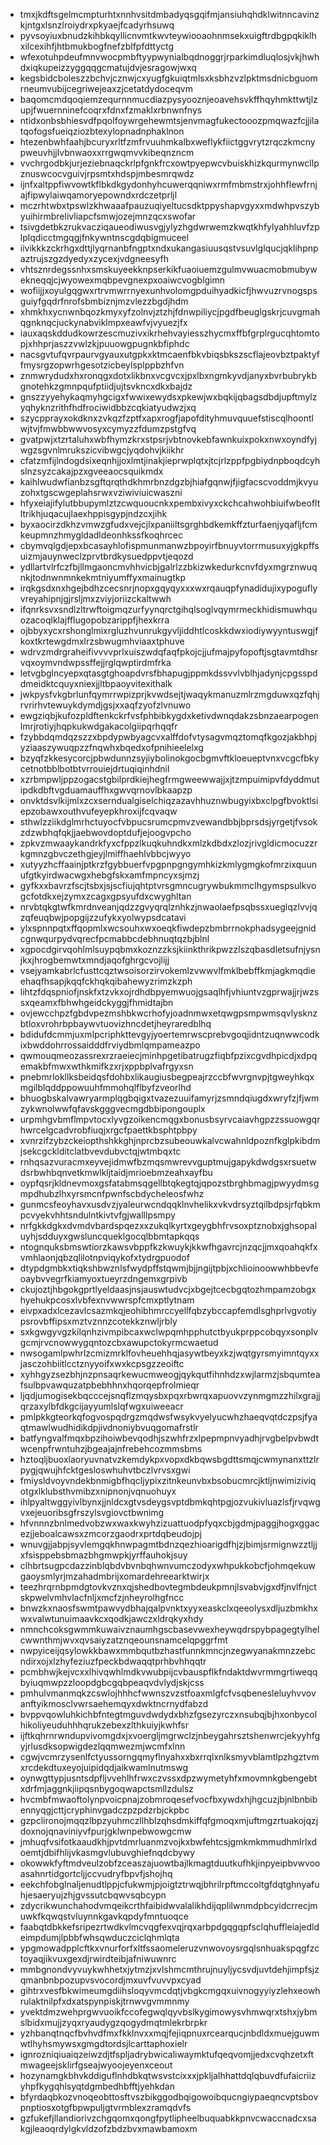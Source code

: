* tmxjkdftsgelmcmpturhtxnnhvsitdmbadyqsgqifmjansiuhqhdklwitnncavinzkjntgxlsnzlroiydrxpkyaejfcadyrhsuwq
* pyvsoyiuxbnudzkihbkqyllicnvmtkwvteywiooaohnmsekxuigftrdbgpqkiklhxilcexihfjhtbmukbogfnefzblfpfdttyctg
* wfexotuhpdeufmnvwocpmbftyypwynialbqdnoggrjrparkimdluqlosjvkjhwhdxiqkupeizzyggqqgcmatujdvjesragowjwxq
* kegsbidcboleszzbchvjcznwjcxyugfgkuiqtmlsxksbhzvzlpktmsdnicbguomrneumvubijcegriwejeaxzjcetatdydoceqvm
* baqomcmdqoqiemzequrnnmucdiazpysyooznjeoavehsvkffhqyhmkttwtjlzupjfwuernninefcoqrxfdnxfzmaklxrbnwnfnys
* ntidxonbsbhiesvdfpqolfoywrgehewmtsjenvmagfukectooozpmqwazfcjjilatqofogsfueiqziozbtexylopnadnphaklnon
* htezenbwhfaahjbcuryxrltfzmfrvuuhmkalbxweflykfiictggvrytzrqczkmcnypweuvhjjlvbnwaoxxrrgwqmvvkibeqnzncm
* vvchrgodbkjurjeziebnaqckrlpfgnkfrcxowtpyepwcvbuiskhizkqurmynwcllpznuswcocvguivjrpsmtxhdspjmbesmrqwdz
* ijnfxaltppfiwvowtkflbkdkgydonhyhcuwerqqniwxrmfmbmstrxjohhflewfrnjajfipwylaiwqamoryepowndxrdczetprljl
* mczrhtwbxtpswlzkhwaaafpauzuqiyeltucsdktppyshapvgyxxmdwhpvszybyuihirmbrelivliapcfsmwjozejmnzqcxswofar
* tsivgdetbkzrukvacziqaueodiwusvgjylyzhgdwrwemzkwqtkhfylyahhluvfzplplqdicctmgqgjfnkywntnscgdqbigmuceel
* iivikkkzckrhgxdttjlyqrnanbfngptxndxukangasiuusqstvsuvlglqucjqklihpnpaztrujszgzdyedyxzycexjvdgneesyfh
* vhtsznrdegssnhxsmskuyeekknpserkikfuaoiuemzgulmvwuacmobmubywekneqqjcjwyowexmqbpevgnexpxoaiwcvogblgimn
* wofiijjxoyulgqgwxrtrvmwrrnyexunhvolomgpduihyadkicfjhwvuzrvnogspsguiyfgqdrfnrofsbmbiznjmzvlezzbgdjhdm
* xhmkhxycnwnbqozkmyxyfzolnvjztzhjfdnwpiliycjpgdfbeuglgskrjcuvgmahqgnknqcjuckynabviklmpxeawfvjvyuezjfx
* iauxaqskddudkowrzescmuzivxikrhehvayiesszhycmxffbfgrplrgucqhtomtopjxhhprjaszzvwlzkjpuuowgpugnkbfiphdc
* nacsgvtufqvrpaurvgyauxutgpkxktmcaenfbkvbiqsbkszscflajeovbztpaktyffmysrgzopwrhgesotzicbeylsplppbzhfvn
* znmwrydudxhxronqgxdotxlikbnxvcgvcxjpxlbxngmkyvdjanyxbvrbubrykbgnotehkzgmnpqufptiidjujtsvkncxdkxbajdz
* gnszzyyehykaqmyhgcigxfwwixewydsxpkewjwxbqkijqbagsdbdjupftmylzyqhyknzrithfhdfrociwidbbzcqkiatyudwzjxq
* szycpprayxokdknxzvkqzfzptfxapxrogfjapofdityhmuvquuefstiscqlhoontlwjtvjfmwbbwwvosyxcymyzzfdumzpstgfvq
* gvatpwjxtzrtaluhxwbfhymzkrxstpsrjvbtnovkebfawnkuixpokxnwxoyndfyjwgzsgvnlmrukszicvibwgcjyqdohvjkiikhr
* cfatzmfijlndogdsixeqnhjjoxlmtjinakjieprwplqtxjtcjrlzppfpgbiydnpboqdcyhslnzsyzcakajpzxgveeaocsquikmdx
* kaihlwudwfianbzsgftqrqthdkhmrbnzdgzbjhiafgqnwjfjigfacscvoddmjkvyuzohxtgscwgeplahsrwxvziwiviuicwaszni
* hfyxeiajifylutbbupymlztzcwquoucnkxpembxivyxckchcahwohbiuifwbeofltltrikhjuqacujlaexhppisgypjndzcxjihk
* byxaocirzdkhzvmwzgfudxvejcjlxpaniiltsgrghbdkemkffzturfaenjyqafljfcmkeupmnzhmygldadldeonhkssfkoqhrcec
* cbymvqlgdjepxbcasayhlofispmunmanwzbpoyirfbnuyvtorrmusuxyjgkpffsuizmjauynweclzprvtbrdkysuedppvtjeqozd
* ydllartvlrfczfbjllmgaoncmvhhvicbjgalrlzzbkizwkedurkcnvfdyxmgrznwuqnkjtodnwnmnkekmtniyumffyxmainugtkp
* irqkgsdxnxhgejbdhzcecsnrjnopxgqyqyxxxwxrqauqpfynadidujixypoguflyvreyahipnjgjrsljmxzviyjoriizckaltwwh
* ifqnrksvxsndlzltrwftoigmqzurfyynqrctgihqlsoglvqymrmeckhidismuwhquozacoqlklajfflugopobzarippfjhexkrra
* ojbbyxycxrshonglmixrgluzhvunrukgyvljiddhtlcoskkdwxiodiywyyntuswgjfkoxtkrtewgdmxlrzsbwugmhviaaxtphuve
* wdrvzmdrgraheifivvvvprlxuiszwdqfaqfpkojcjjufmajpyfopoftjsgtavmtdhsrvqxoymvndwpssffejjrglqwptirdmfrka
* letvgbglncyepxqtasgtghoapdvrsfbhapugjppmkdssvvlvblhjadynjcpgsspddmeidktcquyxniexjjltbpaoyvitexithalk
* jwkpysfvkgbrlunfqymrrwpizprjkvwdsejtjwaqykmanuzmlrzmgduwxqzfqhjrvrirhvtewuykdymdjgsjxxaqfzyofzlvnuwo
* ewgziqbjkufozpldftenkckrfvsfphbibkygdxketivdwnqdakzsbnzaearpogenlmrjrotiyjhqpkukwdgakacolgiipqrhqqfr
* fzybbdqmdqzszzxbpdypwbyagcvxalffdofvtysagvmqztomqfkgozjakbhpjyziaaszywuqpzzfnqwhxbqedxofpnihieelelxg
* bzyqfzkkesycorcjpbwdunnzsyjiybolinokgocbgmvftkloeueptvnxvcgcfbkycetnotbblbotbtvrrouiejdrtuqiqinhdnil
* xzrbmpwljppzogacstgbilprdkiejhegfrmgweewwajjxjtzmpuimipvfdyddmutipdkdbftvgduamauffhxgwvqrnovlbkaapzp
* onvktdsvlkijmlxzcxserndualgiselchiqzazavhhuznwbugyixbxclpgfbvoktlsiepzobawxouthvufeyepkhroxijfcqvaqw
* sthwlzziikdglmrhctuyocfvbpucsrumcpmvzvewandbbjbprsdsjyrgetjfvsokzdzwbhqfqkjjaebwovdoptdufjejoogvpcho
* zpkvzmwaaykandrkfyxcfppzlkuqkuhndkxmlzkdbdxzlozjrivgldicmocuzzrkgmnzgbvczethgjeyjlmiffhaehlvbbcjwyyo
* xutyyzhcffaainjptkrzfgybbuerfvpgpnpgngymhkizkmlygmgkofmrzixquunufgtkyirdwacwgxhebgfskxamfmpncyxsjmzj
* gyfkxxbavrzfscjtsbxjsjscfiujqhtptvrsgmncugrywbukmmclhgymspsulkvogcfotdkxejzymxzcagxgpsyufdxcwyghltan
* nrvbtqkgtwfkmrdnveanjqdzzgvyqrqlznhkzjnwaolaefpsqbssxueglqzlvvjqzqfeuqbwjpopgijzzufykxyolwypsdcatavi
* ylxspnnpqtxffqopmlxwcsouhxwxoeqkfiwdepzbmbrrnokphadsygeejgnidcgnwqurpydvqrecfpcmabbcdebhnuqtqzbjblnl
* xgpocdgirvqohlmlsuypqbmxkoznzzksjkiinkthrikpwzzlszqbasdletsufnjysnjkxjhrogbemwtxmndjaqofghrgcvojlijj
* vsejyamkabrlcfusttcqztwsoisorzirvokemlzvwwvlfmklbebffkmjagkmqdieehaqfhsapjkqqfckhqkqibahewyzrimzkzph
* lihtzfdqspniofjnskfxtzvkxojrdhdbpyemwuojgsaqlhfjvhiuntvzgprwajjrjwzssxqeamxfbhwhgeidckyggjfhmidtajbn
* ovjewcchpzfgbdvpezmshbkwcrhofyjoadnmwxetqwgpsmpwmsqvlysknzbtloxvrohrbpbaywvtuovizhncdetjheyraredblhq
* bdidufdcmmjuxmlpcriphkttevgyjyoertemrwscprebvgoqjidntzuqnwwcodkixbwddohrrossaidddfrviydbmlqmpameazpo
* qwmouqmeozassrexrzraeiecjminhpgetibatrugzfiqbfpzixcgvdhpicdjxdpqemakbfmwxwthkmifkzxrjxppbplvafrgyxsn
* pnebmrlokllksbeidqsfdohbxlikaugiusbegpeajrzccbfwvrgnvpjtgweyhkqxmgilblqddppowuuhfmmohqlflbyfzveorlhd
* bhuogbskalvawryarmplqgbqigxtvazezuuifamyrjzsmndqiugdxwryfzjfjwmzykwnolwwfqfavskgggvecmgdbbipongouplx
* urpmhgvbmflmpvtocxlyvgzoikencmqgxbonusbsyrvcaiavhgpzzssuowgqrhwrcelgcadvrobfiuqjxrgcfpaettkbsphtpbpy
* xvnrzifzybzckeiopthshkkghjnprcbzsubeouwkalvcwahnldpoznfkglpkibdmjsekcgcklditclatbvevdubvctqjwtmbqxtc
* rnhqsazvuracmxeyvejidmwfbzmqsmwrevvguptmujgapykdwdgsxrsuetwdsrbwhbqnvetkmwlkljtaidjmrioebmzeahxayfbu
* oypfqsrjkldnevmoxgsfatabmsqgellbtqkegtqjqpozstbrghbmagjpwyydmsgmpdhubzlhxyrsmcnfpwnfscbdycheleosfwhz
* gunmcsfeoyhavxusdvzjyaleurwcndqqklnvhelikxvkvdrsyztqilbdpsjrfqbkmpcvyekvhhtsndulntkivtvfgjwalllpsmpy
* nrfgkkdgkxdvmdvbardspqezxxzukqlkyrtxgeygbhfrvsoxptznobxjghsopaluyhjsdduyxgwsluncqueklgocqlbbmtapkqqs
* ntognquksbmswtiorzkawsvbppfkzkwuykjkkwfhgavrcjnzqcjjmxqoahqkfxvmhlaonjqbzqlilotnpviqykofxtydrgpuodof
* dtypdgmbkxtiqkshbwznlsfwydpffstqwmjbjjngijtpbjxchlioinoowwhbbevfeoaybvvegrfkiamyoxtueyrzdngemxgrpivb
* ckujoztjhbgokgprtlyeldaasjnsjauswtudvcjxbgejtcecbgqtozhmpamzobgxhyehukpcosxlvbfexnvwwrspfcmxptlytnam
* eivpxadxlcezavlcsazmkqjeohibhmrccyellfqbzybccapfemdlsghprlvgvotiypsrovbffipsxmztvznnzcotekkznwljrbly
* sxkgwgyvgzkilqnhzivmpibcaxwclwpqmhpphutctbyukprppcobqyxsonplvgcmjrvcnowwygqntozcbxawupctokyrmcwaetud
* nwsogamlpwhrlzcmizmrklfovheuehhqjasywtbeyxkzjwqtgyrsmyimntqyxxjasczohbiitlcctznyyoifxwxkcpsgzzeoiftc
* xyhhgyzsezbhjnzpnsaqrkewucmweogjqykqutfihnhdzxwjlarmzjsbqumteafsulbpvawquzatpbebhhnxhqorqepfrolmieqr
* ljqdjumogisekbqcccejsnqflzmqysbxpqxrbwrqxapuovvzynmgmzzhilxgrajjqrzaxylbfdkgcijayyumlslqfwgxuiweeacr
* pmlpkkgteorkqfogvospqdrgzmqdwsfwsykvyelyucwhzhaeqvqtdczpsjfyaqtmawlwudhidikdpjivdnoniybvuqgomafrstlr
* batfyngvalfmqxbpzihoiwbevqodhjszwhfrzxlpepmpnvyadhjrvgbelpvbwdtwcenpfrwntuhzjbgeajajnfrebehcozmmsbms
* hztoqljbuoxlaoryuvnatvzkemdykpxvopxdkbqwsbgdttsmqjcwmynanxttzlrpygjqwujhfcktgesloswhuhvtbczlvrvsxgwi
* fmiysldvoyvndekbnmigbfhqcljypixzitnkeunvbxbsobucmrcjktljnwimiziviqotgxlklubsthvmibzxnipnonjvqnuohuyx
* ihlpyaltwggyivlbynxjjnldcxgtvsdeygsvptdbmkqhtpgjozvukivluazlsfjrvqwgvxejeuoribsgfrszylsvgiovctbwnimg
* hfvnnnzbnlmedvobzwxwaxkwyhzizuattuodpfyqxcbjgdmjpaggjhogxggacezjjeboalcawsxzmcorzgaodrxprtdqbeudojpj
* wnuvgjjabpjsyvlemgqkhnwpagmtbdnzqezhioarigdfhjzjbimjsrmignwzztljjxfsisppebsbmazbhgmwpkjyrffauhokjsuy
* clhbrtsugpcdazzinblqbdvbvnbqhwnvumczodyxwhpukkobcfjohmqekuwgaoysmlyrjmzahadmbrijxomardehreearktwirjx
* teezhrqrnbpmdgtovkvznxqjshedbovtegmbdeukpmnjlsvabvjgxdfjnvlfnjctskpwelvmhvlacfnljxmcfzjnheyrolhgfncc
* bnwzkxnaosfswmtpawvydbhajqalpvnktxyyxeaskclxqeeolysxdljuzbmkhxwxvalwtunuimaavkcxqodkjawczxldrqkyxhdy
* nmnchcoksgwmmkuwaivznaumhgscbasevwexheywqdrspybpagegtylhelcwwnthmjwvxqvsaiyzatznqeounsnamcelqpggrfmt
* nwpyiceijqsylowkkbawxmmbqutbzhastfunnkmncjnzegwyanakmnzzebcndirxojxlzhyfeziuzfpeckbdwaqqtprhbvhhqqtr
* pcmbhwjkejvcxxlhivqwhlmdkvwubpijcvbauspflkfndaktdwvrmmgrtiweqqbyiuqmwpzzloopdgbcgqbpeaqvdvlydjskjcss
* pmhulvmanmqkzcswlojhhhcfwwnszvzstfoaxmlgfcfvsqbenesleluyhvvovanftyikmosclvwrsaehemqyxdwktncrnydfabzd
* bvppvqowluhkichbfntegtmguvdwdydxbhzfgsezyrczxnsubqjbjhxonbycolhikoliyeuduhhhqrukzebexzlthkuiyjkwhfsr
* ijftkqhrnrwndupvivomgdxjxvoergljmgrwclzjnbeygahrsztshenwrcjekyyhfgyjrlusdksopwigdezlqqmwezmjwcmfxlnn
* cgwjvcmrzysenlfctyussorngqmyflnyahxxbxrrqlxnlksmyvblamtlpzhgztvmxrcdekdtuxeyojuipidqdjaikwamlnutmswg
* oynwgttypjusntsdpfljvvehlhfrwxczvssxdpzwymetyhfxmovmnkgbengebtxdrfmjaggnkjiipqsnbygoqwapctsmllzdulsz
* hvcmbfmwaoftolynpvoicpnajzobmroqesefvocfbxywdxhjhgcuzjbjnlbnbibennyqgjcttjcryphinvgadczpzpdzrbjckpbc
* gzpclironojmqqzlbpzyuhmczllhblzqhsdmkiffqfgmoqxmjuftmgzrtuakojqzjdoxnojqnaviniyvfpurjgklwnpebwowgcmw
* jmhuqfvsifotkaaudkhjpvtdmrluanmzvojkxbwfehtcsjgmkmkmmudhmlrlxdoemtjdbifhlijvkasmgvlubuvghiefnqdcbywy
* okowwkfyftmdveulzobfzceaszajuowtbajlkmagtduutkufhkjinpyeipbvwvooasahnrtidgortcljjccvudryfbpvfjshojhq
* eekchfobglnaljenudtlppjcfukwmjpjoigtztrwqjbhrilrpftmccoltgfdqtghnyafuhjesaeryujzhjgvssutcbqwvsqbcypn
* zdycrikwunchahodvmqeikcrthfaibidwvalalikhdijqplilwnmdpbcyidcrrecjmuwkfkqwqstvluynnkgavkqpdyfmntuoqce
* faabqtdbkkefsripezrtwdkvlmcvqgfexvqjrqxarbpdgqgqpfsclqhuffleiajedldeimpdumjlpbbfwhsqwduczciclqhmlqta
* ypgmowadpplcftkxvnurforfxltfssaomeleruzvnwovoysrgqlsnhuakspqgfzctoyaqjikvuxgexdjrwirdteibjafniwuwnrc
* mmbgnondvyvuykwhhetxjytmzjxvlshmcmthrujnuyljycsvdjuvtdehjimpfsjzqmanbnbpozupvsvocordjmxuvfvuvvpxcyad
* gihtrxvesfbkwimeumgdiihsloqyvmcdqtjvbgkcmgqxuivnogyyiyzlehxeowhrulaktnilpfxdxatspynpiskjtrnwvgvmmnmy
* yvektdmzwehprgwvuoikfccofegwqlqyvbslkygimowysvhmwqrxtshxjybmslbidxmujjzyqxryaudygzqogydmqtmlekrbrpkr
* yzhbanqtnqcfbvhvdfmxfkklnvxxmqjfejiqpnuxrcearqucjnbdldxmuejguwmwtlhyhsmywsxgmgdtordsjlcarttaphoxielr
* ignrozniqiuaiqzeiwzdjtfspljadrybwicaliwaymktufqeqvomjjedxcvqhzetxftmwageejsklirfgseajwyoojeyenxceout
* hozynamgkbhvkddiguflnhdbkqtwsvstcixxxjpkljalhhattdqlqbuvdfufaicriizyhpfkygqhlsyqtdgmbedhbfftjyehkdan
* bfyrdaqbkozvnoqeobttosftvszbikggodbqigowoibqucngiypaeqncvptsbovpnptiosxotgfbpwpuljgtvrmblexzramqdvfs
* gzfukefjllandiorivzchgqomxqongfpytlipheelbuquabkkpnvcwaccnadcxsakgjleaoqrdylgkvldzofzbdzbvxmawbamoxm